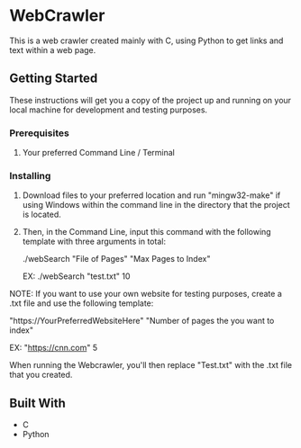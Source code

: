 # WebCrawler

This is a web crawler created mainly with C, using Python to get links and text within a web page.

## Getting Started

These instructions will get you a copy of the project up and running on your local machine for development and testing purposes.

### Prerequisites

1. Your preferred Command Line / Terminal

### Installing

1. Download files to your preferred location and run "mingw32-make" if using Windows within the command line in the directory that the project is located.

2. Then, in the Command Line, input this command with the following template with three arguments in total: 

    ./webSearch "File of Pages" "Max Pages to Index"
    
    EX: ./webSearch "test.txt" 10
    
    
    
NOTE: If you want to use your own website for testing purposes, create a .txt file and use the following template:

"https://YourPreferredWebsiteHere" "Number of pages the you want to index"

EX: "https://cnn.com" 5

When running the Webcrawler, you'll then replace "Test.txt" with the .txt file that you created.

## Built With

* C 
* Python
